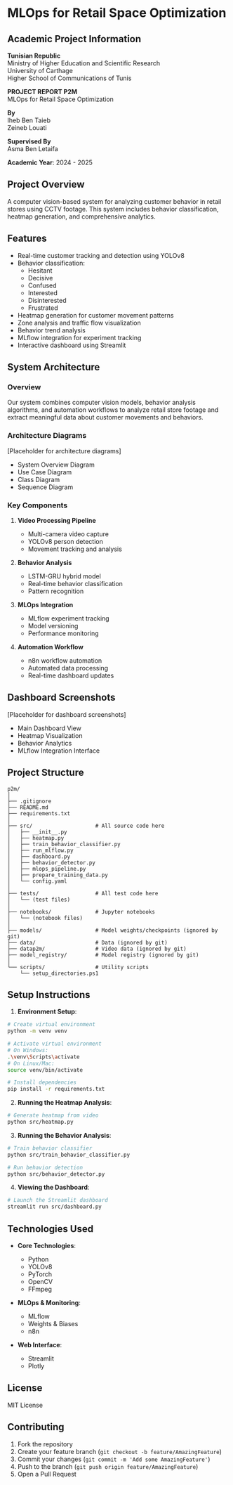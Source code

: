 # MLOps for Retail Space Optimization

## Academic Project Information
**Tunisian Republic**  
Ministry of Higher Education and Scientific Research  
University of Carthage  
Higher School of Communications of Tunis  

**PROJECT REPORT P2M**  
MLOps for Retail Space Optimization  

**By**  
Iheb Ben Taieb  
Zeineb Louati  

**Supervised By**  
Asma Ben Letaifa  

**Academic Year**: 2024 - 2025

## Project Overview
A computer vision-based system for analyzing customer behavior in retail stores using CCTV footage. This system includes behavior classification, heatmap generation, and comprehensive analytics.

## Features

- Real-time customer tracking and detection using YOLOv8
- Behavior classification:
  - Hesitant
  - Decisive
  - Confused
  - Interested
  - Disinterested
  - Frustrated
- Heatmap generation for customer movement patterns
- Zone analysis and traffic flow visualization
- Behavior trend analysis
- MLflow integration for experiment tracking
- Interactive dashboard using Streamlit

## System Architecture

### Overview
Our system combines computer vision models, behavior analysis algorithms, and automation workflows to analyze retail store footage and extract meaningful data about customer movements and behaviors.

### Architecture Diagrams
[Placeholder for architecture diagrams]
- System Overview Diagram
- Use Case Diagram
- Class Diagram
- Sequence Diagram

### Key Components
1. **Video Processing Pipeline**
   - Multi-camera video capture
   - YOLOv8 person detection
   - Movement tracking and analysis

2. **Behavior Analysis**
   - LSTM-GRU hybrid model
   - Real-time behavior classification
   - Pattern recognition

3. **MLOps Integration**
   - MLflow experiment tracking
   - Model versioning
   - Performance monitoring

4. **Automation Workflow**
   - n8n workflow automation
   - Automated data processing
   - Real-time dashboard updates

## Dashboard Screenshots
[Placeholder for dashboard screenshots]
- Main Dashboard View
- Heatmap Visualization
- Behavior Analytics
- MLflow Integration Interface

## Project Structure
```
p2m/
│
├── .gitignore
├── README.md
├── requirements.txt
│
├── src/                    # All source code here
│   ├── __init__.py
│   ├── heatmap.py
│   ├── train_behavior_classifier.py
│   ├── run_mlflow.py
│   ├── dashboard.py
│   ├── behavior_detector.py
│   ├── mlops_pipeline.py
│   ├── prepare_training_data.py
│   └── config.yaml
│
├── tests/                  # All test code here
│   └── (test files)
│
├── notebooks/              # Jupyter notebooks
│   └── (notebook files)
│
├── models/                 # Model weights/checkpoints (ignored by git)
├── data/                   # Data (ignored by git)
├── datap2m/                # Video data (ignored by git)
├── model_registry/         # Model registry (ignored by git)
│
└── scripts/                # Utility scripts
    └── setup_directories.ps1
```

## Setup Instructions

1. **Environment Setup**:
```bash
# Create virtual environment
python -m venv venv

# Activate virtual environment
# On Windows:
.\venv\Scripts\activate
# On Linux/Mac:
source venv/bin/activate

# Install dependencies
pip install -r requirements.txt
```

2. **Running the Heatmap Analysis**:
```bash
# Generate heatmap from video
python src/heatmap.py
```

3. **Running the Behavior Analysis**:
```bash
# Train behavior classifier
python src/train_behavior_classifier.py

# Run behavior detection
python src/behavior_detector.py
```

4. **Viewing the Dashboard**:
```bash
# Launch the Streamlit dashboard
streamlit run src/dashboard.py
```

## Technologies Used

- **Core Technologies**:
  - Python
  - YOLOv8
  - PyTorch
  - OpenCV
  - FFmpeg

- **MLOps & Monitoring**:
  - MLflow
  - Weights & Biases
  - n8n

- **Web Interface**:
  - Streamlit
  - Plotly

## License

MIT License

## Contributing

1. Fork the repository
2. Create your feature branch (`git checkout -b feature/AmazingFeature`)
3. Commit your changes (`git commit -m 'Add some AmazingFeature'`)
4. Push to the branch (`git push origin feature/AmazingFeature`)
5. Open a Pull Request 